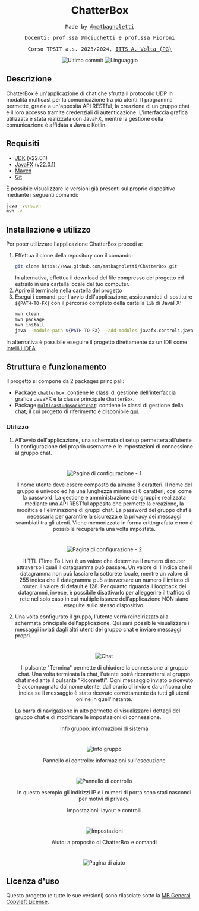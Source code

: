 <h1 align="center">ChatterBox</h1>

<p align="center" style="font-family: monospace">Made by <a href="https://github.com/matbagnoletti">@matbagnoletti</a></p>
<p align="center" style="font-family: monospace">Docenti: prof.ssa <a href="https://github.com/mciuchetti">@mciuchetti</a> e prof.ssa Fioroni</p>
<p align="center" style="font-family: monospace">Corso TPSIT a.s. 2023/2024, <a href="https://www.avoltapg.edu.it/">ITTS A. Volta (PG)</a></p>
<p align="center">
    <img src="https://img.shields.io/github/last-commit/matbagnoletti/ChatterBox?style=for-the-badge" alt="Ultimo commit">
    <img src="https://img.shields.io/github/languages/top/matbagnoletti/ChatterBox?style=for-the-badge" alt="Linguaggio">
</p>

## Descrizione
ChatterBox è un'applicazione di chat che sfrutta il protocollo UDP in modalità multicast per la comunicazione tra più utenti. Il programma permette, grazie a un'apposita API RESTful, la creazione di un gruppo chat e il loro accesso tramite credenziali di autenticazione.
L'interfaccia grafica utilizzata è stata realizzata con JavaFX, mentre la gestione della comunicazione è affidata a Java e Kotlin.

## Requisiti
- [JDK](https://www.oracle.com/it/java/technologies/downloads/) (v22.0.1)
- [JavaFX](https://openjfx.io/) (v22.0.1)
- [Maven](https://maven.apache.org/download.cgi)
- [Git](https://git-scm.com/downloads)

È possibile visualizzare le versioni già presenti sul proprio dispositivo mediante i seguenti comandi:
```bash
java -version
mvn -v
```

## Installazione e utilizzo
Per poter utilizzare l'applicazione ChatterBox procedi a:
1. Effettua il clone della repository con il comando:
   ```bash
   git clone https://www.github.com/matbagnoletti/ChatterBox.git
   ```
   In alternativa, effettua il download del file compresso del progetto ed estrailo in una cartella locale del tuo computer.
2. Aprire il terminale nella cartella del progetto
3. Esegui i comandi per l'avvio dell'applicazione, assicurandoti di sostituire <code>${PATH-TO-FX}</code> con il percorso completo della cartella <code>lib</code> di JavaFX: 
   ```bash
   mvn clean
   mvn package
   mvn install
   java --module-path ${PATH-TO-FX} --add-modules javafx.controls,javafx.fxml,javafx.web,javafx.graphics -cp .\target\ChatterBox-2.0.0-shaded.jar edu.avolta.tpsit.chatterbox.ChatterBox
   ```

In alternativa è possibile eseguire il progetto direttamente da un IDE come [IntelliJ IDEA](https://www.jetbrains.com/idea/).

## Struttura e funzionamento
Il progetto si compone da 2 packages principali:

- Package [`chatterbox`](src/main/kotlin/edu/avolta/tpsit/chatterbox): contiene le classi di gestione dell'interfaccia grafica JavaFX e la classe principale `ChatterBox`.
- Package [`multicastudpsocketchat`](src/main/kotlin/edu/avolta/tpsit/multicastudpsocketchat): contiene le classi di gestione della chat, il cui progetto di riferimento è disponibile [qui](https://www.github.com/matbagnoletti/MulticastUDPSocketChat).

### Utilizzo
1. All'avvio dell'applicazione, una schermata di setup permetterà all'utente la configurazione del proprio username e le impostazioni di connessione al gruppo chat.
   <div align="center">
      <img src="screenshot/setup-1.PNG" style="max-width: 600px; margin-top: 1.5rem" alt="Pagina di configurazione - 1">
      <p>Il nome utente deve essere composto da almeno 3 caratteri. Il nome del gruppo è univoco ed ha una lunghezza minima di 6 caratteri, così come la password. La gestione e amministrazione dei gruppi e realizzata mediante una API RESTful apposita che permette la creazione, la modifica e l'eliminazione di gruppi chat. La password del gruppo chat è necessaria per garantire la sicurezza e la privacy dei messaggi scambiati tra gli utenti. Viene memorizzata in forma crittografata e non è possibile recuperarla una volta impostata.</p>
   </div>

   <div align="center">
      <img src="screenshot/setup-2.PNG" style="max-width: 600px; margin-top: 1.5rem" alt="Pagina di configurazione - 2">
      <p>Il TTL (Time To Live) è un valore che determina il numero di router attraverso i quali il datagramma può passare. Un valore di 1 indica che il datagramma non può lasciare la sottorete locale, mentre un valore di 255 indica che il datagramma può attraversare un numero illimitato di router. Il valore di default è 128. Per quanto riguarda il loopback dei datagrammi, invece, è possibile disattivarlo per alleggerire il traffico di rete nel solo caso in cui multiple istanze dell'applicazione NON siano eseguite sullo stesso dispositivo.</p>
   </div>

2. Una volta configurato il gruppo, l'utente verrà reindirizzato alla schermata principale dell'applicazione. Qui sarà possibile visualizzare i messaggi inviati dagli altri utenti del gruppo chat e inviare messaggi propri.
   <div align="center">
      <img src="screenshot/chat-1.PNG" style="max-width: 600px; margin-top: 1.5rem" alt="Chat">
      <p>Il pulsante "Termina" permette di chiudere la connessione al gruppo chat.
   Una volta terminata la chat, l'utente potrà riconnettersi al gruppo chat mediante il pulsante "Riconnetti".
   Ogni messaggio inviato o ricevuto è accompagnato dal nome utente, dall'orario di invio e da un'icona che indica se il messaggio è stato ricevuto correttamente da tutti gli utenti online in quell'instante.</p>
   </div>

   La barra di navigazione in alto permette di visualizzare i dettagli del gruppo chat e di modificare le impostazioni di connessione.
   <div align="center">
      <p>Info gruppo: informazioni di sistema</p>
      <img src="screenshot/chat-2.PNG" style="max-width: 600px; margin-top: 1.5rem" alt="Info gruppo">
   </div>

   <div align="center">
      <p>Pannello di controllo: informazioni sull'esecuzione</p>
      <img src="screenshot/chat-3.PNG" style="max-width: 600px; margin-top: 1.5rem" alt="Pannello di controllo">
      <p>In questo esempio gli indirizzi IP e i numeri di porta sono stati nascondi per motivi di privacy.</p>
   </div>
   
   <div align="center">
      <p>Impostazioni: layout e controlli</p>
      <img src="screenshot/chat-4.PNG" style="max-width: 600px; margin-top: 1.5rem" alt="Impostazioni">
   </div>
   
   <div align="center">
      <p>Aiuto: a proposito di ChatterBox e comandi</p>
      <img src="screenshot/chat-5.PNG" style="max-width: 600px; margin-top: 1.5rem" alt="Pagina di aiuto">
   </div>

## Licenza d'uso
Questo progetto (e tutte le sue versioni) sono rilasciate sotto la [MB General Copyleft License](LICENSE).
